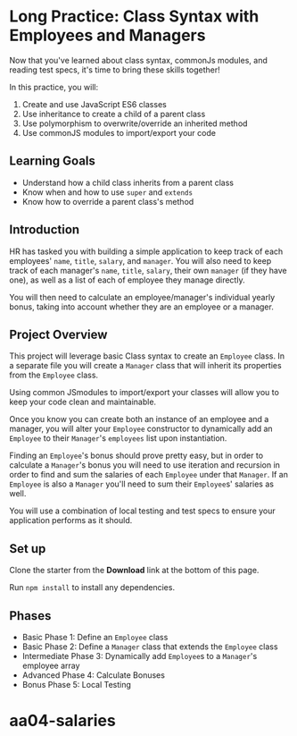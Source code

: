 # Long Practice: Class Syntax with Employees and Managers

Now that you've learned about class syntax, commonJs modules, and reading 
test specs, it's time to bring these skills together!

In this practice, you will:
1. Create and use JavaScript ES6 classes
2. Use inheritance to create a child of a parent class
3. Use polymorphism to overwrite/override an inherited method
4. Use commonJS modules to import/export your code

## Learning Goals

* Understand how a child class inherits from a parent class
* Know when and how to use `super` and `extends`
* Know how to override a parent class's method

## Introduction

HR has tasked you with building a simple application to keep track of each 
employees' `name`, `title`, `salary`, and `manager`. You will also need to
keep track of each manager's `name`, `title`, `salary`, their own `manager` 
(if they have one), as well as a list of each of employee they manage directly.

You will then need to calculate an employee/manager's individual yearly bonus, 
taking into account whether they are an employee or a manager.

## Project Overview

This project will leverage basic Class syntax to create an `Employee` class. 
In a separate file you will create a `Manager` class that will inherit its 
properties from the `Employee` class. 

Using common JSmodules to import/export your classes will allow you to keep your
code clean and maintainable.  

Once you know you can create both an instance of an employee and a manager, you
will alter your `Employee` constructor to dynamically add an `Employee` to 
their `Manager`'s `employees` list upon instantiation.

Finding an `Employee`'s bonus should prove pretty easy, but in order to 
calculate a `Manager`'s bonus you will need to use iteration and recursion
in order to find and sum the salaries of each `Employee` under that `Manager`.
If an `Employee` is also a `Manager` you'll need to sum their `Employee`s' 
salaries as well.

You will use a combination of local testing and test specs to ensure your 
application performs as it should.

## Set up

Clone the starter from the **Download** link at the bottom of this page.

Run ```npm install``` to install any dependencies.

## Phases

* Basic Phase 1: Define an `Employee` class 
* Basic Phase 2: Define a `Manager` class that extends the `Employee` class
* Intermediate Phase 3: Dynamically add `Employee`s to a `Manager`'s employee
array
* Advanced Phase 4: Calculate Bonuses
* Bonus Phase 5: Local Testing
# aa04-salaries
